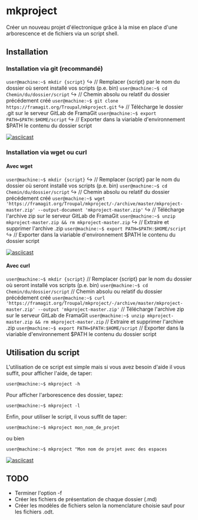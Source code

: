 # mkproject
Créer un nouveau projet d'électronique grâce à la mise en place d'une arborescence et de fichiers via un script shell.

## Installation

### Installation via git (recommandé)
`user@machine:~$ mkdir {script}`
↪ // Remplacer {script} par le nom du dossier où seront installé vos scripts (p.e. bin)
`user@machine:~$ cd Chemin/du/dossier/script`
↪ // Chemin absolu ou relatif du dossier précédement créé
`user@machine:~$ git clone https://framagit.org/Troupal/mkproject.git`
↪ // Télécharge le dossier .git sur le serveur GitLab de FramaGit 
`user@machine:~$ export PATH=$PATH:$HOME/script`
↪ // Exporter dans la viariable d'environnement $PATH le contenu du dossier script

[![asciicast](https://asciinema.org/a/2pQ3U1goLCPSL7ml6BZI7F2KT.svg)](https://asciinema.org/a/2pQ3U1goLCPSL7ml6BZI7F2KT)

### Installation via wget ou  curl

#### Avec wget

`user@machine:~$ mkdir {script}` 
↪ // Remplacer {script} par le nom du dossier où seront installé vos scripts (p.e. bin)
`user@machine:~$ cd Chemin/du/dossier/script` 
↪ // Chemin absolu ou relatif du dossier précédement créé
`user@machine:~$ wget 'https://framagit.org/Troupal/mkproject/-/archive/master/mkproject-master.zip' --output-document 'mkproject-master.zip'`
↪ // Télécharge l'archive zip sur le serveur GitLab de FramaGit
`user@machine:~$ unzip mkproject-master.zip && rm mkproject-master.zip`
↪ // Extraire et supprimer l'archive .zip 
`user@machine:~$ export PATH=$PATH:$HOME/script`
↪ // Exporter dans la viariable d'environnement $PATH le contenu du dossier script

[![asciicast](https://asciinema.org/a/tEfJX5mRv8Jbegg7pMmdPEFA9.png)](https://asciinema.org/a/tEfJX5mRv8Jbegg7pMmdPEFA9)

#### Avec curl

`user@machine:~$ mkdir {script}` // Remplacer {script} par le nom du dossier où seront installé vos scripts (p.e. bin)
`user@machine:~$ cd Chemin/du/dossier/script` // Chemin absolu ou relatif du dossier précédement créé
`user@machine:~$ curl 'https://framagit.org/Troupal/mkproject/-/archive/master/mkproject-master.zip' --output 'mkproject-master.zip'` // Télécharge l'archive zip sur le serveur GitLab de FramaGit
`user@machine:~$ unzip mkproject-master.zip && rm mkproject-master.zip` // Extraire et supprimer l'archive .zip 
`user@machine:~$ export PATH=$PATH:$HOME/script` // Exporter dans la viariable d'environnement $PATH le contenu du dossier script

## Utilisation du script

L'utilisation de ce script est simple mais si vous avez besoin d'aide il vous suffit, pour afficher l'aide, de taper:

`user@machine:~$ mkproject -h`

Pour afficher l'arborescence des dossier, tapez:

`user@machine:~$ mkproject -l`

Enfin, pour utiliser le script, il vous suffit de taper:

`user@machine:~$ mkproject mon_nom_de_projet`

ou bien

`user@machine:~$ mkproject "Mon nom de projet avec des espaces`

[![asciicast](https://asciinema.org/a/ZVHqQfAYq9qCGNPutY2BDsIdi.svg)](https://asciinema.org/a/ZVHqQfAYq9qCGNPutY2BDsIdi)

## TODO
- Terminer l'option -f
- Créer les fichiers de présentation de chaque dossier (.md)
- Créer les modèles de fichiers selon la nomenclature choisie sauf pour les fichiers .odt.
